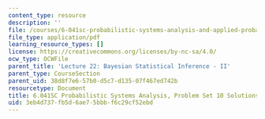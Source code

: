 ```yaml
---
content_type: resource
description: ''
file: /courses/6-041sc-probabilistic-systems-analysis-and-applied-probability-fall-2013/3eb4d737fb5d6ae75bbbf6c29cf52ebd_MIT6_041SCF13_assn10_sol.pdf
file_type: application/pdf
learning_resource_types: []
license: https://creativecommons.org/licenses/by-nc-sa/4.0/
ocw_type: OCWFile
parent_title: 'Lecture 22: Bayesian Statistical Inference - II'
parent_type: CourseSection
parent_uid: 38d8f7e6-57b0-d5c7-d135-07f467ed742b
resourcetype: Document
title: 6.041SC Probabilistic Systems Analysis, Problem Set 10 Solutions
uid: 3eb4d737-fb5d-6ae7-5bbb-f6c29cf52ebd
---
```

